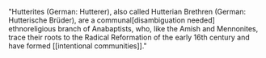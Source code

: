 "Hutterites (German: Hutterer), also called Hutterian Brethren (German: Hutterische Brüder), are a communal[disambiguation needed] ethnoreligious branch of Anabaptists, who, like the Amish and Mennonites, trace their roots to the Radical Reformation of the early 16th century and have formed [[intentional communities]]."